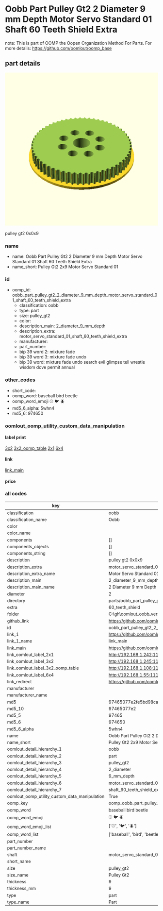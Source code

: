 # Oobb Part Pulley Gt2 2 Diameter 9 mm Depth Motor Servo Standard 01 Shaft 60 Teeth Shield Extra  

note: This is part of OOMP the Oopen Organization Method For Parts. For more details: https://github.com/oomlout/oomp_base

##  part details
  

[![](3dpr.png)](3dpr.png)

pulley gt2 0x0x9



### name
* name: Oobb Part Pulley Gt2 2 Diameter 9 mm Depth Motor Servo Standard 01 Shaft 60 Teeth Shield Extra
* name_short: Pulley Gt2 2x9 Motor Servo Standard 01
### id
* oomp_id: oobb_part_pulley_gt2_2_diameter_9_mm_depth_motor_servo_standard_01_shaft_60_teeth_shield_extra
  * classification: oobb
  * type: part
  * size: pulley_gt2
  * color: 
  * description_main: 2_diameter_9_mm_depth
  * description_extra: motor_servo_standard_01_shaft_60_teeth_shield_extra
  * manufacturer: 
  * part_number: 
  * bip 39 word 2: mixture fade
  * bip 39 word 3: mixture fade undo
  * bip 39 word: mixture fade undo search evil glimpse tell wrestle wisdom dove permit annual

### other_codes
* short_code: 
* oomp_word: baseball bird beetle
* oomp_word_emoji :baseball: :bird: :beetle:
* md5_6_alpha: 5whn4
* md5_6: 974650






### oomlout_oomp_utility_custom_data_manipulation
#### label print
[3x2](http://192.168.1.245:1112/?label=oomp%205whn4)
[3x2_oomp_table](http://192.168.1.108:1112/?label=oomp%205whn4)
[2x1](http://192.168.1.242:1112/?label=oomp%205whn4)
[6x4](http://192.168.1.55:1112/?label=oomp%205whn4)    

#### link

[link_main](https://github.com/oomlout/oomlout_oobb_version_4_generated_parts/tree/main/navigation_oomp/oobb/part/pulley_gt2/2_diameter_9_mm_depth/motor_servo_standard_01_shaft_60_teeth_shield_extra/part)                              

#### price







### all codes 
| key | value |  
| --- | --- |  
| classification | oobb |  
| classification_name | Oobb |  
| color |  |  
| color_name |  |  
| components | [] |  
| components_objects | [] |  
| components_string | [] |  
| description | pulley gt2 0x0x9 |  
| description_extra | motor_servo_standard_01_shaft_60_teeth_shield_extra |  
| description_extra_name | Motor Servo Standard 01 Shaft 60 Teeth Shield Extra |  
| description_main | 2_diameter_9_mm_depth |  
| description_main_name | 2 Diameter 9 mm Depth |  
| diameter | 2 |  
| directory | parts/oobb_part_pulley_gt2_2_diameter_9_mm_depth_motor_servo_standard_01_shaft_60_teeth_shield_extra |  
| extra | 60_teeth_shield |  
| folder | C:\gh\oomlout_oobb_version_4_generated_parts\parts\oobb_part_pulley_gt2_2_diameter_9_mm_depth_motor_servo_standard_01_shaft_60_teeth_shield_extra |  
| github_link | https://github.com/oomlout/oomlout_oomp_part_src/tree/main/parts/oobb_part_pulley_gt2_2_diameter_9_mm_depth_motor_servo_standard_01_shaft_60_teeth_shield_extra |  
| id | oobb_part_pulley_gt2_2_diameter_9_mm_depth_motor_servo_standard_01_shaft_60_teeth_shield_extra |  
| link_1 | https://github.com/oomlout/oomlout_oobb_version_4_generated_parts/tree/main/navigation_oomp/oobb/part/pulley_gt2/2_diameter_9_mm_depth/motor_servo_standard_01_shaft_60_teeth_shield_extra/part |  
| link_1_name | link_main |  
| link_main | https://github.com/oomlout/oomlout_oobb_version_4_generated_parts/tree/main/navigation_oomp/oobb/part/pulley_gt2/2_diameter_9_mm_depth/motor_servo_standard_01_shaft_60_teeth_shield_extra/part |  
| link_oomlout_label_2x1 | http://192.168.1.242:1112/?label=oomp%205whn4 |  
| link_oomlout_label_3x2 | http://192.168.1.245:1112/?label=oomp%205whn4 |  
| link_oomlout_label_3x2_oomp_table | http://192.168.1.108:1112/?label=oomp%205whn4 |  
| link_oomlout_label_6x4 | http://192.168.1.55:1112/?label=oomp%205whn4 |  
| link_redirect | https://github.com/oomlout/oomlout_oobb_version_4_generated_parts/tree/main/parts/oobb_pulley_gt2_02_09_ex_60_teeth_shield_sh_motor_servo_standard_01 |  
| manufacturer |  |  
| manufacturer_name |  |  
| md5 | 97465077e2fe5bd98ca6fc21d9d47472 |  
| md5_10 | 97465077e2 |  
| md5_5 | 97465 |  
| md5_6 | 974650 |  
| md5_6_alpha | 5whn4 |  
| name | Oobb Part Pulley Gt2 2 Diameter 9 mm Depth Motor Servo Standard 01 Shaft 60 Teeth Shield Extra |  
| name_short | Pulley Gt2 2x9 Motor Servo Standard 01 |  
| oomlout_detail_hierarchy_1 | oobb |  
| oomlout_detail_hierarchy_2 | part |  
| oomlout_detail_hierarchy_3 | pulley_gt2 |  
| oomlout_detail_hierarchy_4 | 2_diameter |  
| oomlout_detail_hierarchy_5 | 9_mm_depth |  
| oomlout_detail_hierarchy_6 | motor_servo_standard_01 |  
| oomlout_detail_hierarchy_7 | shaft_60_teeth_shield_extra |  
| oomlout_oomp_utility_custom_data_manipulation | True |  
| oomp_key | oomp_oobb_part_pulley_gt2_2_diameter_9_mm_depth_motor_servo_standard_01_shaft_60_teeth_shield_extra |  
| oomp_word | baseball bird beetle |  
| oomp_word_emoji | :baseball: :bird: :beetle: |  
| oomp_word_emoji_list | [':baseball:', ':bird:', ':beetle:'] |  
| oomp_word_list | ['baseball', 'bird', 'beetle'] |  
| part_number |  |  
| part_number_name |  |  
| shaft | motor_servo_standard_01 |  
| short_name |  |  
| size | pulley_gt2 |  
| size_name | Pulley Gt2 |  
| thickness | 9 |  
| thickness_mm | 9 |  
| type | part |  
| type_name | Part |  
